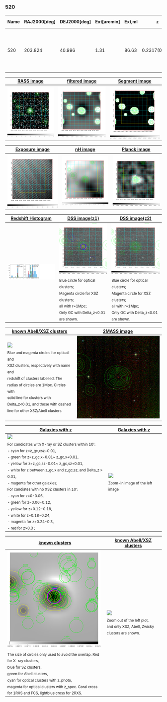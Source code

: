 <div STYLE="page-break-after: always;"></div>

### 520

|Name|RAJ2000[deg]|DEJ2000[deg] |Ext[arcmin]| Ext,ml | z | z_src| C|GC(XSZ,Delta_z<0.01)| GC(OPT,Delta_z<0.01)|GC| R_sig[arcmin] | R500[arcmin] | R500[Mpc]| CRsig[c/s] | CR500[c/s] |L500[1E44 erg/s]|F500[1E-12 erg/s/cm^2]| M500[1E14 Msun]|Tx[keV]|Cnt_sig|Beta|Rc[arcmin]|Comment|Alias|
|---|---|---|---|---|---|------|---|--------|---------|----------|---|---|---|---|---|---|---|---|---|---|---|---|---|---|
|520| 203.824| 40.996| 1.31| 86.63| 0.2317(0.006)| z1, z_xsz| B| F20, MCXC, PSZ2, SPI, Tar, XB| A, N, RM, W| A, C, F20, MCXC, N, PSZ2, SPI, Tar, W, XB| 24.700| 6.216| 1.378| 0.412(0.050)| 0.366(0.045)| 12.312(0.753)| 7.698(0.471)| 9.39(0.26)| 9.20(0.17)| 237.6| 0.566(-0.026+0.028)| 1.407(-0.310+0.301)| -| k079|

|[RASS image](../image/520/520_img.pdf)|[filtered image](../image/520/520_fil.pdf)|[Segment image](../image/520/520_seg.pdf)|
|-------------------|--------------------|-------------------|
| <img src="../image/520/520_img.png" width="300">  | <img src="../image/520/520_fil.png" width="300">   | <img src="../image/520/520_seg.png" width="300">  |

|[Exposure image](../image/520/520_mex.pdf)| [nH image](../image/520/520_nh.pdf)| [Planck image](../image/520/520_p.pdf)|
|-------------------|--------------------|-------------------|
|<img src="../image/520/520_mex.png" width="300">   | <img src="../image/520/520_nh.png" width="300">    | <img src="../image/520/520_p.png" width="300"> |

|[Redshift Histogram](../image/520/520_zg.pdf) | [DSS image(z1)](../image/520/520_dss_z1.pdf)      |  [DSS image(z2)](../image/520/520_dss_z2.pdf)    |
|-------------------|--------------------|-------------------|
|<img src="../image/520/520_zg.png" width="300"> |<img src="../image/520/520_dss_z1.png" width="300"> <sub><br>Blue circle for optical clusters; <br>Magenta circle for XSZ clusters; <br>all with r=1Mpc; <br>Only GC with Delta_z<0.01 are shown. </sub>| <img src="../image/520/520_dss_z2.png" width="300"><sub><br>Blue circle for optical clusters; <br>Magenta circle for XSZ clusters; <br>all with r=1Mpc; <br>Only GC with Delta_z<0.01 are shown. </sub> |

|[known Abell/XSZ clusters](../image/520/520_m.pdf) | [2MASS image](../image/520/520_2mass.pdf)      |
|-------------------|-------------------|
|<img src=../image/520/520_m.png width="300"> <br><sub>Blue and magenta circles for optical and <br>XSZ clusters, respectively with name and <br>redshift of clusters labelled. The <br>radius of circles are 1Mpc. Circles with <br>solid line for clusters with <br>Delta_z<0.01, and those with dashed <br>line for other XSZ/Abell clusters.        </sub>|<img src="../image/520/520_2mass.png" width="300">  |

|[Galaxies with z](../image/520/520_opt_ned.pdf) |[Galaxies with z](../image/520/520_opt_ned_zoom.pdf) |
|-------------------|-------------------|
| <img src=../image/520/520_opt_ned.png width="300"> <br><sub> For candidates with X-ray or SZ clusters within 10': <br> - cyan for z<z_gc,xsz-0.01, <br> - green for z=z_gc,x-0.01~ z_gc,x+0.01, <br> - yellow for z=z_gc,sz-0.01~ z_gc,sz+0.01, <br> - white for z between z_gc,x and z_gc,sz, and Delta_z > 0.01, <br> - magenta for other galaxies; <br>For candiates with no XSZ clusters in 10': <br> - cyan for z=0-0.06, <br> - green for z=0.06-0.12, <br> - yellow for z=0.12-0.18, <br> - white for z=0.18-0.24, <br> - magenta for z=0.24-0.3, <br> - red for z>0.3 ;  </sub>|<img src=../image/520/520_opt_ned_zoom.png width="300">  <br><sub> Zoom-in image of the left image</sub>|

|[known clusters](../image/520/520_gc.pdf) |[known Abell/XSZ clusters](../image/520/520_gc_large.pdf) |
|-------------------|-------------------|
| <img src=../image/520/520_gc.png width="300"> <br><sub> The size of circles only used to avoid the overlap. Red for X-ray clusters, <br> blue for SZ clusters, <br> green for Abell clusters, <br> cyan for optical clusters with z_photo, <br> magenta for optical clusters with z_spec. Coral cross for 1RXS and FCS, lightblue cross for 2RXS. </sub>|<img src=../image/520/520_gc_large.png width="300"> <br><sub> Zoom out of the left plot, <br> and only XSZ, Abell, Zwicky clusters are shown. </sub> |



